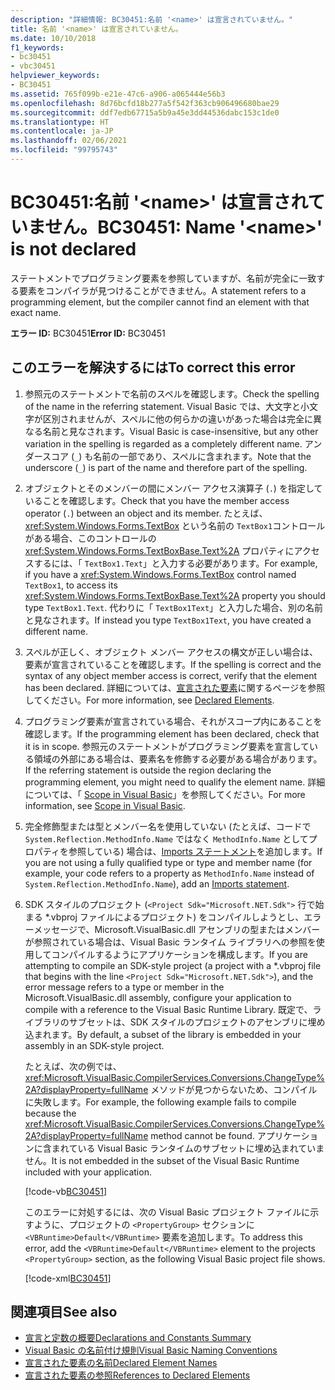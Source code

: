 ```yaml
---
description: "詳細情報: BC30451:名前 '<name>' は宣言されていません。"
title: 名前 '<name>' は宣言されていません。
ms.date: 10/10/2018
f1_keywords:
- bc30451
- vbc30451
helpviewer_keywords:
- BC30451
ms.assetid: 765f099b-e21e-47c6-a906-a065444e56b3
ms.openlocfilehash: 8d76bcfd18b277a5f542f363cb906496680bae29
ms.sourcegitcommit: ddf7edb67715a5b9a45e3dd44536dabc153c1de0
ms.translationtype: HT
ms.contentlocale: ja-JP
ms.lasthandoff: 02/06/2021
ms.locfileid: "99795743"
---
```

# <a name="bc30451-name-name-is-not-declared"></a><span data-ttu-id="f498e-103">BC30451:名前 '\<name>' は宣言されていません。</span><span class="sxs-lookup"><span data-stu-id="f498e-103">BC30451: Name '\<name>' is not declared</span></span>

<span data-ttu-id="f498e-104">ステートメントでプログラミング要素を参照していますが、名前が完全に一致する要素をコンパイラが見つけることができません。</span><span class="sxs-lookup"><span data-stu-id="f498e-104">A statement refers to a programming element, but the compiler cannot find an element with that exact name.</span></span>

 <span data-ttu-id="f498e-105">**エラー ID:** BC30451</span><span class="sxs-lookup"><span data-stu-id="f498e-105">**Error ID:** BC30451</span></span>

## <a name="to-correct-this-error"></a><span data-ttu-id="f498e-106">このエラーを解決するには</span><span class="sxs-lookup"><span data-stu-id="f498e-106">To correct this error</span></span>

1. <span data-ttu-id="f498e-107">参照元のステートメントで名前のスペルを確認します。</span><span class="sxs-lookup"><span data-stu-id="f498e-107">Check the spelling of the name in the referring statement.</span></span> <span data-ttu-id="f498e-108">Visual Basic では、大文字と小文字が区別されませんが、スペルに他の何らかの違いがあった場合は完全に異なる名前と見なされます。</span><span class="sxs-lookup"><span data-stu-id="f498e-108">Visual Basic is case-insensitive, but any other variation in the spelling is regarded as a completely different name.</span></span> <span data-ttu-id="f498e-109">アンダースコア (`_`) も名前の一部であり、スペルに含まれます。</span><span class="sxs-lookup"><span data-stu-id="f498e-109">Note that the underscore (`_`) is part of the name and therefore part of the spelling.</span></span>

2. <span data-ttu-id="f498e-110">オブジェクトとそのメンバーの間にメンバー アクセス演算子 (`.`) を指定していることを確認します。</span><span class="sxs-lookup"><span data-stu-id="f498e-110">Check that you have the member access operator (`.`) between an object and its member.</span></span> <span data-ttu-id="f498e-111">たとえば、 <xref:System.Windows.Forms.TextBox> という名前の `TextBox1`コントロールがある場合、このコントロールの <xref:System.Windows.Forms.TextBoxBase.Text%2A> プロパティにアクセスするには、「 `TextBox1.Text`」と入力する必要があります。</span><span class="sxs-lookup"><span data-stu-id="f498e-111">For example, if you have a <xref:System.Windows.Forms.TextBox> control named `TextBox1`, to access its <xref:System.Windows.Forms.TextBoxBase.Text%2A> property you should type `TextBox1.Text`.</span></span> <span data-ttu-id="f498e-112">代わりに「 `TextBox1Text`」と入力した場合、別の名前と見なされます。</span><span class="sxs-lookup"><span data-stu-id="f498e-112">If instead you type `TextBox1Text`, you have created a different name.</span></span>

3. <span data-ttu-id="f498e-113">スペルが正しく、オブジェクト メンバー アクセスの構文が正しい場合は、要素が宣言されていることを確認します。</span><span class="sxs-lookup"><span data-stu-id="f498e-113">If the spelling is correct and the syntax of any object member access is correct, verify that the element has been declared.</span></span> <span data-ttu-id="f498e-114">詳細については、[宣言された要素](../../programming-guide/language-features/declared-elements/index.md)に関するページを参照してください。</span><span class="sxs-lookup"><span data-stu-id="f498e-114">For more information, see [Declared Elements](../../programming-guide/language-features/declared-elements/index.md).</span></span>

4. <span data-ttu-id="f498e-115">プログラミング要素が宣言されている場合、それがスコープ内にあることを確認します。</span><span class="sxs-lookup"><span data-stu-id="f498e-115">If the programming element has been declared, check that it is in scope.</span></span> <span data-ttu-id="f498e-116">参照元のステートメントがプログラミング要素を宣言している領域の外部にある場合は、要素名を修飾する必要がある場合があります。</span><span class="sxs-lookup"><span data-stu-id="f498e-116">If the referring statement is outside the region declaring the programming element, you might need to qualify the element name.</span></span> <span data-ttu-id="f498e-117">詳細については、「 [Scope in Visual Basic](../../programming-guide/language-features/declared-elements/scope.md)」を参照してください。</span><span class="sxs-lookup"><span data-stu-id="f498e-117">For more information, see [Scope in Visual Basic](../../programming-guide/language-features/declared-elements/scope.md).</span></span>

5. <span data-ttu-id="f498e-118">完全修飾型または型とメンバー名を使用していない (たとえば、コードで `System.Reflection.MethodInfo.Name` ではなく `MethodInfo.Name` としてプロパティを参照している) 場合は、[Imports ステートメント](../statements/imports-statement-net-namespace-and-type.md)を追加します。</span><span class="sxs-lookup"><span data-stu-id="f498e-118">If you are not using a fully qualified type or type and member name (for example, your code refers to a property as `MethodInfo.Name` instead of `System.Reflection.MethodInfo.Name`), add an [Imports statement](../statements/imports-statement-net-namespace-and-type.md).</span></span>

6. <span data-ttu-id="f498e-119">SDK スタイルのプロジェクト (`<Project Sdk="Microsoft.NET.Sdk">` 行で始まる \*.vbproj ファイルによるプロジェクト) をコンパイルしようとし、エラーメッセージで、Microsoft.VisualBasic.dll アセンブリの型またはメンバーが参照されている場合は、Visual Basic ランタイム ライブラリへの参照を使用してコンパイルするようにアプリケーションを構成します。</span><span class="sxs-lookup"><span data-stu-id="f498e-119">If you are attempting to compile an SDK-style project (a project with a \*.vbproj file that begins with the line `<Project Sdk="Microsoft.NET.Sdk">`), and the error message refers to a type or member in the Microsoft.VisualBasic.dll assembly, configure your application to compile with a reference to the Visual Basic Runtime Library.</span></span> <span data-ttu-id="f498e-120">既定で、ライブラリのサブセットは、SDK スタイルのプロジェクトのアセンブリに埋め込まれます。</span><span class="sxs-lookup"><span data-stu-id="f498e-120">By default, a subset of the library is embedded in your assembly in an SDK-style project.</span></span>

   <span data-ttu-id="f498e-121">たとえば、次の例では、<xref:Microsoft.VisualBasic.CompilerServices.Conversions.ChangeType%2A?displayProperty=fullName> メソッドが見つからないため、コンパイルに失敗します。</span><span class="sxs-lookup"><span data-stu-id="f498e-121">For example, the following example fails to compile because the <xref:Microsoft.VisualBasic.CompilerServices.Conversions.ChangeType%2A?displayProperty=fullName> method cannot be found.</span></span> <span data-ttu-id="f498e-122">アプリケーションに含まれている Visual Basic ランタイムのサブセットに埋め込まれていません。</span><span class="sxs-lookup"><span data-stu-id="f498e-122">It is not embedded in the subset of the Visual Basic Runtime included with your application.</span></span>

   [!code-vb[BC30451](~/samples/snippets/visualbasic/language-reference/error-messages/bc30451/program1.vb?highlight=7)]

   <span data-ttu-id="f498e-123">このエラーに対処するには、次の Visual Basic プロジェクト ファイルに示すように、プロジェクトの `<PropertyGroup>` セクションに `<VBRuntime>Default</VBRuntime>` 要素を追加します。</span><span class="sxs-lookup"><span data-stu-id="f498e-123">To address this error, add the `<VBRuntime>Default</VBRuntime>` element to the projects `<PropertyGroup>` section, as the following Visual Basic project file shows.</span></span>

   [!code-xml[BC30451](~/samples/snippets/visualbasic/language-reference/error-messages/bc30451/vbruntime.vbproj?highlight=6)]

## <a name="see-also"></a><span data-ttu-id="f498e-124">関連項目</span><span class="sxs-lookup"><span data-stu-id="f498e-124">See also</span></span>

- [<span data-ttu-id="f498e-125">宣言と定数の概要</span><span class="sxs-lookup"><span data-stu-id="f498e-125">Declarations and Constants Summary</span></span>](../keywords/declarations-and-constants-summary.md)
- [<span data-ttu-id="f498e-126">Visual Basic の名前付け規則</span><span class="sxs-lookup"><span data-stu-id="f498e-126">Visual Basic Naming Conventions</span></span>](../../programming-guide/program-structure/naming-conventions.md)
- [<span data-ttu-id="f498e-127">宣言された要素の名前</span><span class="sxs-lookup"><span data-stu-id="f498e-127">Declared Element Names</span></span>](../../programming-guide/language-features/declared-elements/declared-element-names.md)
- [<span data-ttu-id="f498e-128">宣言された要素の参照</span><span class="sxs-lookup"><span data-stu-id="f498e-128">References to Declared Elements</span></span>](../../programming-guide/language-features/declared-elements/references-to-declared-elements.md)
